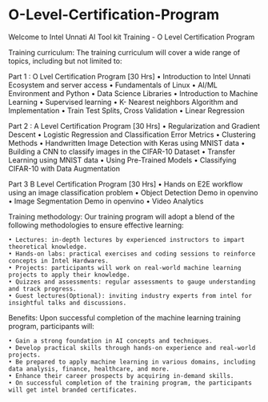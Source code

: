 # O-Level-Certification-Program
Welcome to Intel Unnati AI Tool kit Training - O Level Certification Program

Training curriculum:
The training curriculum will cover a wide range of topics, including but not limited to:

Part 1 : O Lvel Certification Program [30 Hrs]
    • Introduction to Intel Unnati Ecosystem and server access
    • Fundamentals of Linux
    • AI/ML Environment and Python
    • Data Science Libraries
    • Introduction to Machine Learning
    • Supervised learning
    • K- Nearest neighbors Algorithm and Implementation
    • Train Test Splits, Cross Validation
    • Linear Regression
    
Part 2 : A Level Certification Program [30 Hrs]
    • Regularization and Gradient Descent
    • Logistic Regression and Classification Error Metrics
    • Clustering Methods
    • Handwritten Image Detection with Keras using MNIST data
    • Building a CNN to classify images in the CIFAR-10 Dataset
    • Transfer Learning using MNIST data
    • Using Pre-Trained Models
    • Classifying CIFAR-10 with Data Augmentation
    
Part 3 B Level Certification Program [30 Hrs]
    • Hands on E2E workflow using an image classification problem
    • Object Detection Demo in openvino
    • Image Segmentation Demo in openvino
    • Video Analytics


Training methodology:
Our training program will adopt a blend of the following methodologies to ensure effective learning:

    • Lectures: in-depth lectures by experienced instructors to impart theoretical knowledge.
    • Hands-on labs: practical exercises and coding sessions to reinforce concepts in Intel Hardwares.
    • Projects: participants will work on real-world machine learning projects to apply their knowledge.
    • Quizzes and assessments: regular assessments to gauge understanding and track progress.
    • Guest lectures(Optional): inviting industry experts from intel for insightful talks and discussions.

Benefits:
Upon successful completion of the machine learning training program, participants will:

    • Gain a strong foundation in AI concepts and techniques.
    • Develop practical skills through hands-on experience and real-world projects.
    • Be prepared to apply machine learning in various domains, including data analysis, finance, healthcare, and more.
    • Enhance their career prospects by acquiring in-demand skills.
    • On successful completion of the training program, the participants will get intel branded certificates.
